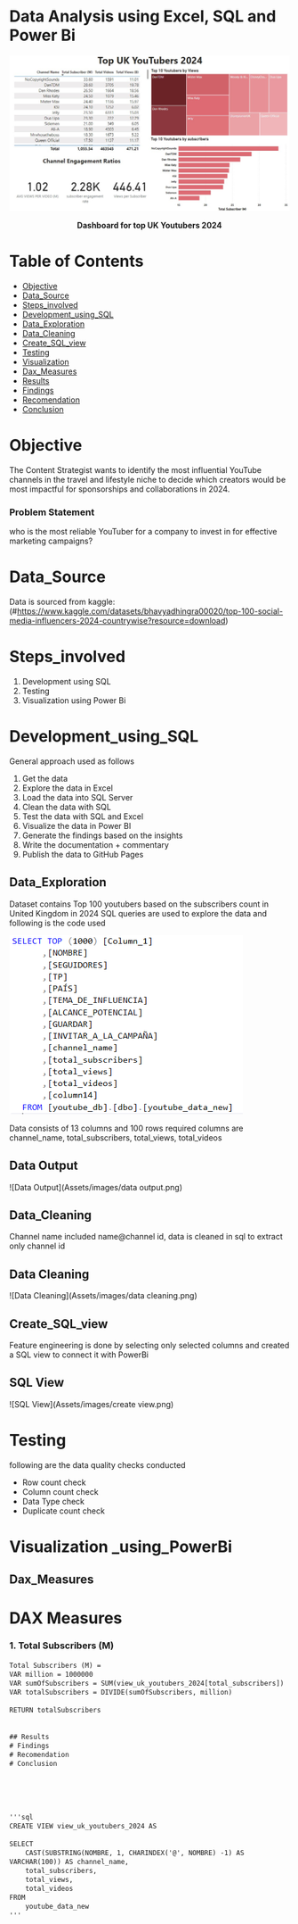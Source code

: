 # Data Analysis using Excel, SQL and Power Bi

<div align="center">
  <img src="Assets/images/powerbi.jpg" alt="Dashboard for top UK Youtubers 2024" style="max-width: 100%; height: auto;">
  <p><strong>Dashboard for top UK Youtubers 2024</strong></p>
</div>



# Table of Contents
-  [Objective](#Objective)
-  [Data_Source](#Data_Source)
-  [Steps_involved](#Steps_involved)
-  [Development_using_SQL](#Development_using_SQL)
  - [Data_Exploration](##Data_Exploration)
  - [Data_Cleaning](##Data_Cleaning)
  - [Create_SQL_view](##Create_SQL_view)
-  [Testing](#Testing)
-  [Visualization](#Visualization)
  - [Dax_Measures](##Dax_Measures)
  - [Results](##Results)
-  [Findings](#Findings)
-  [Recomendation](#Recomendation)
-  [Conclusion](#Conclusion)


# Objective
The Content Strategist wants to identify the most influential YouTube channels in the travel and lifestyle niche to decide which creators would be most impactful for sponsorships and collaborations in 2024.

### Problem Statement

who is the most reliable YouTuber for a company to invest in for effective marketing campaigns?

# Data_Source
Data is sourced from kaggle: (#https://www.kaggle.com/datasets/bhavyadhingra00020/top-100-social-media-influencers-2024-countrywise?resource=download)

# Steps_involved
1. Development using SQL
2. Testing
3. Visualization using Power Bi
# Development_using_SQL
General approach used as follows
1. Get the data
2. Explore the data in Excel
3. Load the data into SQL Server
4. Clean the data with SQL
5. Test the data with SQL and Excel
6. Visualize the data in Power BI
7. Generate the findings based on the insights
8. Write the documentation + commentary
9. Publish the data to GitHub Pages
## Data_Exploration
Dataset contains Top 100 youtubers based on the subscribers count in United Kingdom in 2024
SQL queries are used to explore the data and following is the code used

![Display all columns using SQL](Assets/images/data.png)

Data consists of 13 columns and 100 rows 
required columns are channel_name, total_subscribers, total_views, total_videos

## Data Output

![Data Output](Assets/images/data output.png)


## Data_Cleaning

Channel name included name@channel id, data is cleaned in sql to extract only channel id

## Data Cleaning

![Data Cleaning](Assets/images/data cleaning.png)

## Create_SQL_view
Feature engineering is done by selecting only selected columns and created a SQL view to connect it with PowerBi


## SQL View

![SQL View](Assets/images/create view.png)


# Testing

following are the data quality checks conducted
- Row count check
- Column count check
- Data Type check
- Duplicate count check


# Visualization _using_PowerBi
## Dax_Measures

# DAX Measures

### 1. Total Subscribers (M)

```dax
Total Subscribers (M) =
VAR million = 1000000
VAR sumOfSubscribers = SUM(view_uk_youtubers_2024[total_subscribers])
VAR totalSubscribers = DIVIDE(sumOfSubscribers, million)

RETURN totalSubscribers


## Results
# Findings
# Recomendation
# Conclusion





'''sql
CREATE VIEW view_uk_youtubers_2024 AS

SELECT 
	CAST(SUBSTRING(NOMBRE, 1, CHARINDEX('@', NOMBRE) -1) AS VARCHAR(100)) AS channel_name,
	total_subscribers,
	total_views,
	total_videos
FROM
	youtube_data_new
'''

